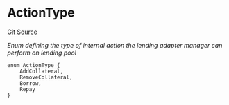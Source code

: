 # ActionType
[Git Source](https://github.com/seamless-protocol/ilm-v2/blob/7492e139a233e3537fefd83074042a04664dc27a/src/types/DataTypes.sol)

*Enum defining the type of internal action the lending adapter manager can perform on lending pool*


```solidity
enum ActionType {
    AddCollateral,
    RemoveCollateral,
    Borrow,
    Repay
}
```

